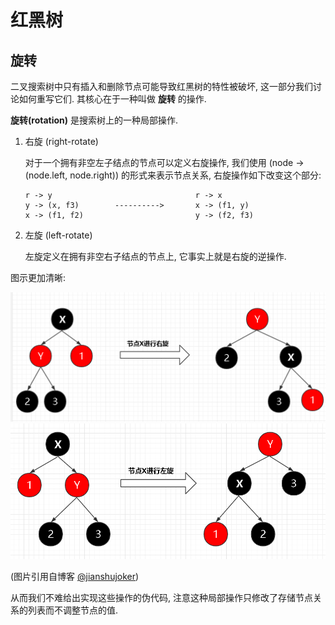 # 红黑树

## 旋转

二叉搜索树中只有插入和删除节点可能导致红黑树的特性被破坏, 这一部分我们讨论如何重写它们. 其核心在于一种叫做 **旋转** 的操作. 

**旋转(rotation)** 是搜索树上的一种局部操作. 

1.  右旋 (right-rotate)

    对于一个拥有非空左子结点的节点可以定义右旋操作, 我们使用 (node -> (node.left, node.right)) 的形式来表示节点关系, 右旋操作如下改变这个部分:

    ```
    r -> y                                r -> x
    y -> (x, f3)        ---------->       x -> (f1, y)
    x -> (f1, f2)                         y -> (f2, f3)
    ```

2.  左旋 (left-rotate)

    左旋定义在拥有非空右子结点的节点上, 它事实上就是右旋的逆操作.

图示更加清晰:

![](./figs/right.png)
![](./figs/left.png)

(图片引用自博客 [@jianshujoker](https://www.jianshu.com/p/ab90c2ec07e4))

从而我们不难给出实现这些操作的伪代码, 注意这种局部操作只修改了存储节点关系的列表而不调整节点的值. 
